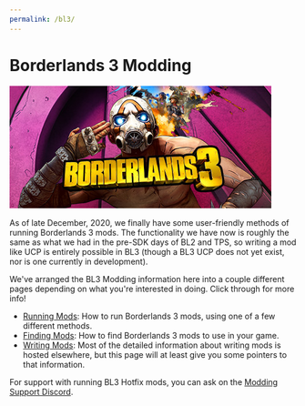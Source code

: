 ```yaml
---
permalink: /bl3/
---
```


# Borderlands 3 Modding

[![Borderlands 3 Steam Logo](/img/logo_bl3.jpg)](/img/logo_bl3.jpg)

As of late December, 2020, we finally have some user-friendly methods of
running Borderlands 3 mods.  The functionality we have now is roughly the
same as what we had in the pre-SDK days of BL2 and TPS, so writing a mod
like UCP is entirely possible in BL3 (though a BL3 UCP does not yet exist,
nor is one currently in development).

We've arranged the BL3 Modding information here into a couple different
pages depending on what you're interested in doing.  Click through for
more info!

- [Running Mods](/bl3-running-mods/): How to run Borderlands 3
  mods, using one of a few different methods.
- [Finding Mods](/bl3-finding-mods/): How to find Borderlands 3 mods to
  use in your game.
- [Writing Mods](/bl3-writing-mods/): Most of the detailed information
  about writing mods is hosted elsewhere, but this page will at least
  give you some pointers to that information.

For support with running BL3 Hotfix mods, you can ask on the
[Modding Support Discord](https://discord.gg/bXeqV8Ef9R).

